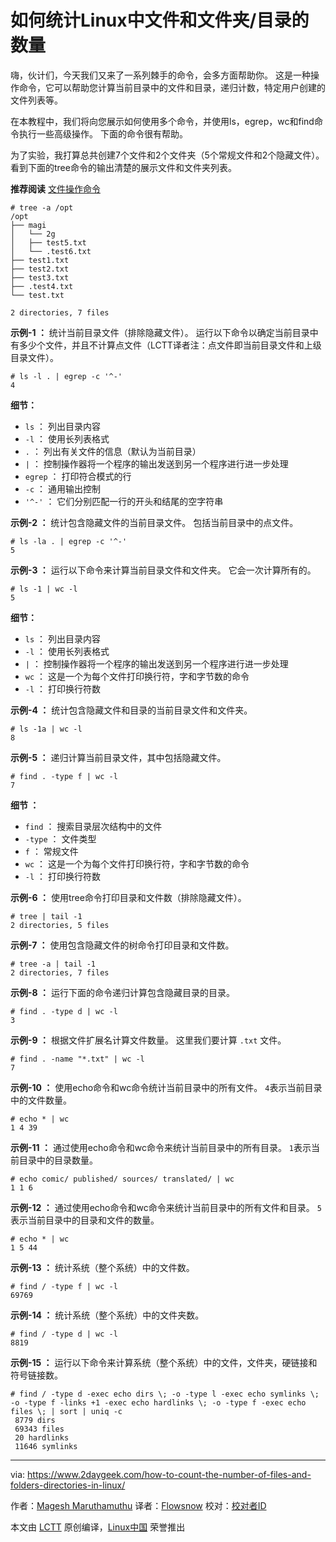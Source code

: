如何统计Linux中文件和文件夹/目录的数量
======
嗨，伙计们，今天我们又来了一系列棘手的命令，会多方面帮助你。 这是一种操作命令，它可以帮助您计算当前目录中的文件和目录，递归计数，特定用户创建的文件列表等。

在本教程中，我们将向您展示如何使用多个命令，并使用ls，egrep，wc和find命令执行一些高级操作。 下面的命令很有帮助。

为了实验，我打算总共创建7个文件和2个文件夹（5个常规文件和2个隐藏文件）。 看到下面的tree命令的输出清楚的展示文件和文件夹列表。

**推荐阅读** [文件操作命令][1]
```
# tree -a /opt
/opt
├── magi
│   └── 2g
│   ├── test5.txt
│   └── .test6.txt
├── test1.txt
├── test2.txt
├── test3.txt
├── .test4.txt
└── test.txt

2 directories, 7 files

```

**示例-1 ：** 统计当前目录文件（排除隐藏文件）。 运行以下命令以确定当前目录中有多少个文件，并且不计算点文件（LCTT译者注：点文件即当前目录文件和上级目录文件）。
```
# ls -l . | egrep -c '^-'
4
```

**细节：**

  * `ls` ： 列出目录内容
  * `-l` ： 使用长列表格式
  * `.` ： 列出有关文件的信息（默认为当前目录）
  * `|` ： 控制操作器将一个程序的输出发送到另一个程序进行进一步处理
  * `egrep` ： 打印符合模式的行
  * `-c` ： 通用输出控制
  * `'^-'` ： 它们分别匹配一行的开头和结尾的空字符串



**示例-2 ：** 统计包含隐藏文件的当前目录文件。 包括当前目录中的点文件。
```
# ls -la . | egrep -c '^-'
5
```

**示例-3 ：** 运行以下命令来计算当前目录文件和文件夹。 它会一次计算所有的。
```
# ls -1 | wc -l
5
```

**细节：**

  * `ls` ： 列出目录内容
  * `-l` ： 使用长列表格式
  * `|` ： 控制操作器将一个程序的输出发送到另一个程序进行进一步处理
  * `wc` ： 这是一个为每个文件打印换行符，字和字节数的命令
  * `-l` ： 打印换行符数



**示例-4 ：** 统计包含隐藏文件和目录的当前目录文件和文件夹。
```
# ls -1a | wc -l
8
```

**示例-5 ：** 递归计算当前目录文件，其中包括隐藏文件。
```
# find . -type f | wc -l
7
```

**细节 ：**

  * `find` ： 搜索目录层次结构中的文件
  * `-type` ： 文件类型
  * `f` ： 常规文件
  * `wc` ： 这是一个为每个文件打印换行符，字和字节数的命令
  * `-l` ： 打印换行符数



**示例-6 ：** 使用tree命令打印目录和文件数（排除隐藏文件）。
```
# tree | tail -1
2 directories, 5 files
```

**示例-7 ：** 使用包含隐藏文件的树命令打印目录和文件数。
```
# tree -a | tail -1
2 directories, 7 files
```

**示例-8 ：** 运行下面的命令递归计算包含隐藏目录的目录。
```
# find . -type d | wc -l
3
```

**示例-9 ：** 根据文件扩展名计算文件数量。 这里我们要计算 `.txt` 文件。
```
# find . -name "*.txt" | wc -l
7
```

**示例-10 ：** 使用echo命令和wc命令统计当前目录中的所有文件。 `4`表示当前目录中的文件数量。
```
# echo * | wc
1 4 39
```

**示例-11 ：** 通过使用echo命令和wc命令来统计当前目录中的所有目录。 `1`表示当前目录中的目录数量。
```
# echo comic/ published/ sources/ translated/ | wc
1 1 6
```

**示例-12 ：** 通过使用echo命令和wc命令来统计当前目录中的所有文件和目录。 `5`表示当前目录中的目录和文件的数量。
```
# echo * | wc
1 5 44
```

**示例-13 ：** 统计系统（整个系统）中的文件数。
```
# find / -type f | wc -l
69769
```

**示例-14 ：** 统计系统（整个系统）中的文件夹数。
```
# find / -type d | wc -l
8819
```

**示例-15 ：** 运行以下命令来计算系统（整个系统）中的文件，文件夹，硬链接和符号链接数。
```
# find / -type d -exec echo dirs \; -o -type l -exec echo symlinks \; -o -type f -links +1 -exec echo hardlinks \; -o -type f -exec echo files \; | sort | uniq -c
 8779 dirs
 69343 files
 20 hardlinks
 11646 symlinks
```

--------------------------------------------------------------------------------

via: https://www.2daygeek.com/how-to-count-the-number-of-files-and-folders-directories-in-linux/

作者：[Magesh Maruthamuthu][a]
译者：[Flowsnow](https://github.com/Flowsnow)
校对：[校对者ID](https://github.com/校对者ID)

本文由 [LCTT](https://github.com/LCTT/TranslateProject) 原创编译，[Linux中国](https://linux.cn/) 荣誉推出

[a]:https://www.2daygeek.com/author/magesh/
[1]:https://www.2daygeek.com/empty-a-file-delete-contents-lines-from-a-file-remove-matching-string-from-a-file-remove-empty-blank-lines-from-a-file/
